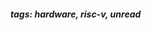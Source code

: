 <!-- Please prefix the notes with the date as in [22/12/2020] -->

##### tags: hardware, risc-v, unread